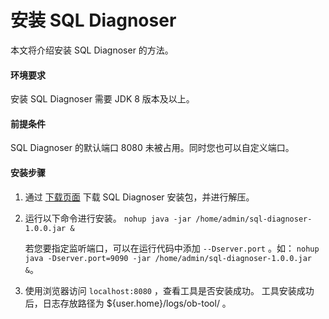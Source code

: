 # 安装 SQL Diagnoser

本文将介绍安装 SQL Diagnoser 的方法。

#### 环境要求

安装 SQL Diagnoser 需要 JDK 8 版本及以上。

#### 前提条件

SQL Diagnoser 的默认端口 8080 未被占用。同时您也可以自定义端口。

#### 安装步骤

1. 通过 [下载页面](https://open.oceanbase.com/softwareCenter/community) 下载 SQL Diagnoser 安装包，并进行解压。
2. 运行以下命令进行安装。
    ```nohup java -jar /home/admin/sql-diagnoser-1.0.0.jar &```

    若您要指定监听端口，可以在运行代码中添加 `--Dserver.port` 。如： `nohup java -Dserver.port=9090 -jar /home/admin/sql-diagnoser-1.0.0.jar &`。

3. 使用浏览器访问 `localhost:8080` ，查看工具是否安装成功。
工具安装成功后，日志存放路径为 ${user.home}/logs/ob-tool/ 。
